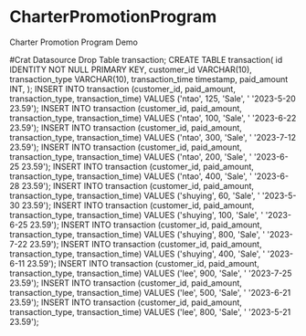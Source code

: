 # CharterPromotionProgram
Charter Promotion Program Demo

#Crat Datasource
Drop Table transaction;
CREATE TABLE transaction(
   id IDENTITY NOT NULL PRIMARY KEY,
   customer_id VARCHAR(10),
   transaction_type VARCHAR(10),
   transaction_time timestamp,
   paid_amount INT,
);
INSERT INTO transaction (customer_id, paid_amount, transaction_type, transaction_time) VALUES ('ntao', 125, 'Sale', ' '2023-5-20 23.59');
INSERT INTO transaction (customer_id, paid_amount, transaction_type, transaction_time) VALUES ('ntao', 100, 'Sale', ' '2023-6-22 23.59');
INSERT INTO transaction (customer_id, paid_amount, transaction_type, transaction_time) VALUES ('ntao', 300, 'Sale', ' '2023-7-12 23.59');
INSERT INTO transaction (customer_id, paid_amount, transaction_type, transaction_time) VALUES ('ntao', 200, 'Sale', ' '2023-6-25 23.59');
INSERT INTO transaction (customer_id, paid_amount, transaction_type, transaction_time) VALUES ('ntao', 400, 'Sale', ' '2023-6-28 23.59');
INSERT INTO transaction (customer_id, paid_amount, transaction_type, transaction_time) VALUES ('shuying', 60, 'Sale', ' '2023-5-30 23.59');
INSERT INTO transaction (customer_id, paid_amount, transaction_type, transaction_time) VALUES ('shuying', 100, 'Sale', ' '2023-6-25 23.59');
INSERT INTO transaction (customer_id, paid_amount, transaction_type, transaction_time) VALUES ('shuying', 800, 'Sale', ' '2023-7-22 23.59');
INSERT INTO transaction (customer_id, paid_amount, transaction_type, transaction_time) VALUES ('shuying', 400, 'Sale', ' '2023-6-11 23.59');
INSERT INTO transaction (customer_id, paid_amount, transaction_type, transaction_time) VALUES ('lee', 900, 'Sale', ' '2023-7-25 23.59');
INSERT INTO transaction (customer_id, paid_amount, transaction_type, transaction_time) VALUES ('lee', 500, 'Sale', ' '2023-6-21 23.59');
INSERT INTO transaction (customer_id, paid_amount, transaction_type, transaction_time) VALUES ('lee', 800, 'Sale', ' '2023-5-21 23.59');
